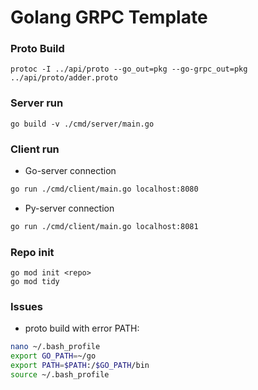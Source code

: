 # Golang GRPC Template

### Proto Build
    protoc -I ../api/proto --go_out=pkg --go-grpc_out=pkg ../api/proto/adder.proto

### Server run
    go build -v ./cmd/server/main.go

### Client run
- Go-server connection
```bash
go run ./cmd/client/main.go localhost:8080
```
- Py-server connection
```bash
go run ./cmd/client/main.go localhost:8081
```

### Repo init
    go mod init <repo>
    go mod tidy

### Issues
- proto build with error PATH:
```bash
nano ~/.bash_profile 
export GO_PATH=~/go
export PATH=$PATH:/$GO_PATH/bin
source ~/.bash_profile
```

